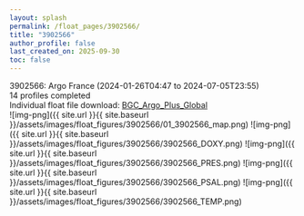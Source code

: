 ```yaml
---
layout: splash
permalink: /float_pages/3902566/
title: "3902566"
author_profile: false
last_created_on: 2025-09-30
toc: false
---
```

 
3902566: Argo France (2024-01-26T04:47 to 2024-07-05T23:55)\
14 profiles completed\
Individual float file download: [BGC_Argo_Plus_Global](https://ftp.soest.hawaii.edu/bgc_argo_plus/Individual_Floats/outliers_removed/3902566_Sprof_processed.nc)\
![img-png]({{ site.url }}{{ site.baseurl }}/assets/images/float_figures/3902566/01_3902566_map.png)
![img-png]({{ site.url }}{{ site.baseurl }}/assets/images/float_figures/3902566/3902566_DOXY.png)
![img-png]({{ site.url }}{{ site.baseurl }}/assets/images/float_figures/3902566/3902566_PRES.png)
![img-png]({{ site.url }}{{ site.baseurl }}/assets/images/float_figures/3902566/3902566_PSAL.png)
![img-png]({{ site.url }}{{ site.baseurl }}/assets/images/float_figures/3902566/3902566_TEMP.png)
